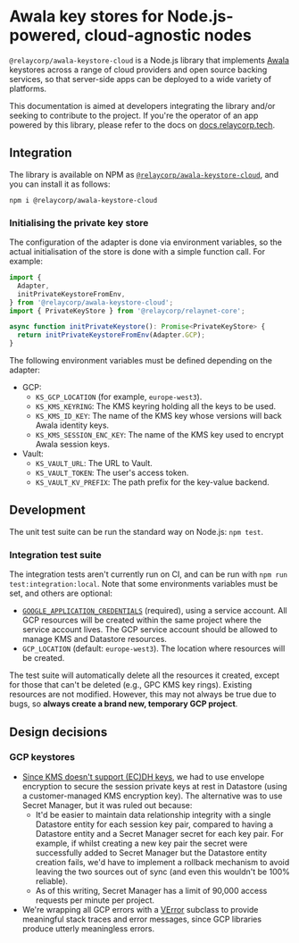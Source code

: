 # Awala key stores for Node.js-powered, cloud-agnostic nodes

`@relaycorp/awala-keystore-cloud` is a Node.js library that implements [Awala](https://awala.network/) keystores across a range of cloud providers and open source backing services, so that server-side apps can be deployed to a wide variety of platforms.

This documentation is aimed at developers integrating the library and/or seeking to contribute to the project. If you're the operator of an app powered by this library, please refer to the docs on [docs.relaycorp.tech](https://docs.relaycorp.tech/awala-keystore-cloud-js/).

## Integration

The library is available on NPM as [`@relaycorp/awala-keystore-cloud`](https://www.npmjs.com/package/@relaycorp/awala-keystore-cloud), and you can install it as follows:

```
npm i @relaycorp/awala-keystore-cloud
```

### Initialising the private key store

The configuration of the adapter is done via environment variables, so the actual initialisation of the store is done with a simple function call. For example:

```typescript
import {
  Adapter,
  initPrivateKeystoreFromEnv,
} from '@relaycorp/awala-keystore-cloud';
import { PrivateKeyStore } from '@relaycorp/relaynet-core';

async function initPrivateKeystore(): Promise<PrivateKeyStore> {
  return initPrivateKeystoreFromEnv(Adapter.GCP);
}
```

The following environment variables must be defined depending on the adapter:

- GCP:
  - `KS_GCP_LOCATION` (for example, `europe-west3`).
  - `KS_KMS_KEYRING`: The KMS keyring holding all the keys to be used.
  - `KS_KMS_ID_KEY`: The name of the KMS key whose versions will back Awala identity keys.
  - `KS_KMS_SESSION_ENC_KEY`: The name of the KMS key used to encrypt Awala session keys.
- Vault:
  - `KS_VAULT_URL`: The URL to Vault.
  - `KS_VAULT_TOKEN`: The user's access token.
  - `KS_VAULT_KV_PREFIX`: The path prefix for the key-value backend.

## Development

The unit test suite can be run the standard way on Node.js: `npm test`.

### Integration test suite

The integration tests aren't currently run on CI, and can be run with `npm run test:integration:local`. Note that some environments variables must be set, and others are optional:

- [`GOOGLE_APPLICATION_CREDENTIALS`](https://cloud.google.com/docs/authentication/getting-started) (required), using a service account. All GCP resources will be created within the same project where the service account lives. The GCP service account should be allowed to manage KMS and Datastore resources.
- `GCP_LOCATION` (default: `europe-west3`). The location where resources will be created.

The test suite will automatically delete all the resources it created, except for those that can't be deleted (e.g., GPC KMS key rings). Existing resources are not modified. However, this may not always be true due to bugs, so **always create a brand new, temporary GCP project**.

## Design decisions

### GCP keystores

- [Since KMS doesn't support (EC)DH keys](https://github.com/relaycorp/awala-keystore-cloud-js/issues/5), we had to use envelope encryption to secure the session private keys at rest in Datastore (using a customer-managed KMS encryption key). The alternative was to use Secret Manager, but it was ruled out because:
  - It'd be easier to maintain data relationship integrity with a single Datastore entity for each session key pair, compared to having a Datastore entity and a Secret Manager secret for each key pair. For example, if whilst creating a new key pair the secret were successfully added to Secret Manager but the Datastore entity creation fails, we'd have to implement a rollback mechanism to avoid leaving the two sources out of sync (and even this wouldn't be 100% reliable).
  - As of this writing, Secret Manager has a limit of 90,000 access requests per minute per project.
- We're wrapping all GCP errors with a [VError](https://www.npmjs.com/package/verror) subclass to provide meaningful stack traces and error messages, since GCP libraries produce utterly meaningless errors.
